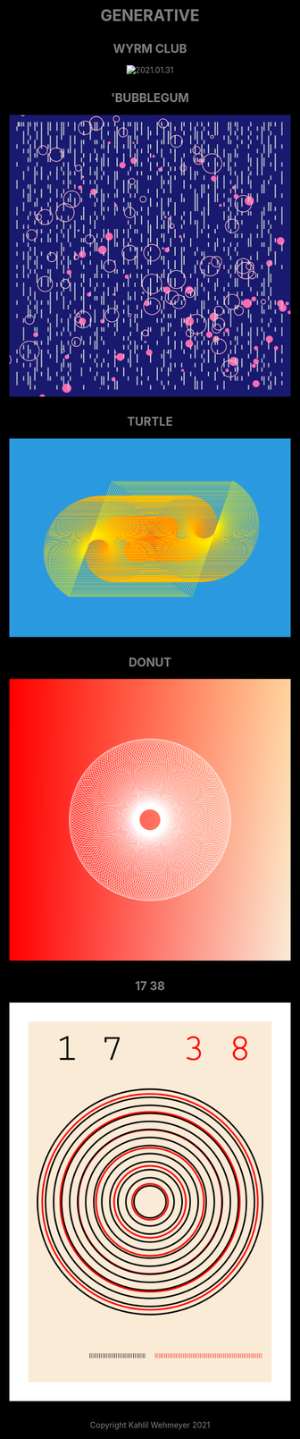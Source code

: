 <html style="background-color:black;font-family:helvetica;">
<center>
<font color="gray">
<head>
<title>Generative | Kahlil Wehmeyer</title>
</head>

# GENERATIVE

## WYRM CLUB
![2021.01.31](start/wyrm/wyrmclub.png)

## 'BUBBLEGUM
![2021.01.27](start/primebubblegum/primebubblegum.png)

## TURTLE
![2021.01.25](start/turtle/turtle.png)

## DONUT

![2021.01.24](start/donut/donut.png)


## 17     38

![2021.01.23](start/1738/1728.png)

<br>
<footer>Copyright Kahlil Wehmeyer 2021 </footer>
</font>
</center>
</html>
